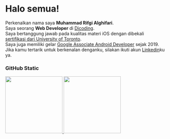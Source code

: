 # Halo semua! 
Perkenalkan nama saya **Muhammad Rifgi Alghifari**.\
Saya seorang **Web Developer** di [Dicoding](https://www.dicoding.com/).\
Saya bertanggung jawab pada kualitas materi iOS dengan dibekali [sertifikasi dari University of Toronto](https://www.coursera.org/account/accomplishments/specialization/CLKJD8XBXJ3M).\
Saya juga memiliki gelar [Google Associate Android Developer](https://www.credential.net/h5deoi5h) sejak 2019.\
Jika kamu tertarik untuk berkenalan denganku, silakan ikuti akun [Linkedin](https://www.linkedin.com/in/gilang-adhan/)ku ya.
 
 
 ### GitHub Static
<p align="left">
<a href="https://github.com/Rifgi18">
  <img height="180em" src="https://github-readme-stats-eight-theta.vercel.app/api?username=Rifgi18&show_icons=true&theme=algolia&include_all_commits=true&count_private=true"/>
  <img height="180em" src="https://github-readme-stats-eight-theta.vercel.app/api/top-langs/?username=Rifgi18&layout=compact&langs_count=8&theme=algolia"/>
</a>
</p>
